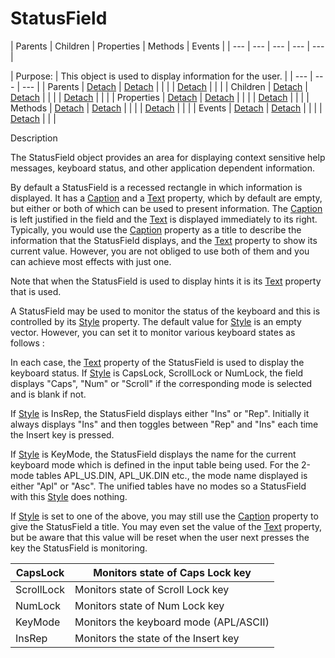 




<h1 class="heading"><span class="name">StatusField</span></h1>
| Parents | Children | Properties | Methods | Events |
| --- | --- | --- | --- | ---  |

| Purpose: | This object is used to display information for the user. |
| --- | --- | ---  |
| Parents | [Detach](./detach.md) | [Detach](./detach.md) |  |  |
| [Detach](./detach.md) |  |  |
| Children | [Detach](./detach.md) | [Detach](./detach.md) |  |  |
| [Detach](./detach.md) |  |  |
| Properties | [Detach](./detach.md) | [Detach](./detach.md) |  |  |
| [Detach](./detach.md) |  |  |
| Methods | [Detach](./detach.md) | [Detach](./detach.md) |  |  |
| [Detach](./detach.md) |  |  |
| Events | [Detach](./detach.md) | [Detach](./detach.md) |  |  |
| [Detach](./detach.md) |  |  |


Description


The StatusField object provides an area for displaying context sensitive help messages, keyboard status, and other application dependent information.



By default a StatusField is a recessed rectangle in which information is displayed. It has a [Caption](./caption.md) and a [Text](./text.md) property, which by default are empty, but either or both of which can be used to present information. The [Caption](./caption.md) is left justified in the field and the [Text](./text.md) is displayed immediately to its right. Typically, you would use the [Caption](./caption.md) property as a title to describe the information that the StatusField displays, and the [Text](./text.md) property to show its current value. However, you are not obliged to use both of them and you can achieve most effects with just one.


Note that when the StatusField is used to display hints it is its [Text](./text.md) property that is used.


A StatusField may be used to monitor the status of the keyboard and this is controlled by its [Style](./style.md) property. The default value for [Style](./style.md) is an empty vector. However, you can set it to monitor various keyboard states as follows :


In each case, the [Text](./text.md) property of the StatusField is used to display the keyboard status. If [Style](./style.md) is CapsLock, ScrollLock or NumLock, the field displays "Caps", "Num" or "Scroll" if the corresponding mode is selected and is blank if not.


If  [Style](./style.md) is InsRep, the StatusField displays either "Ins" or "Rep". Initially it always displays "Ins" and then toggles between "Rep" and "Ins" each time the Insert key is pressed.


If [Style](./style.md) is KeyMode, the StatusField displays the name for the current keyboard mode which is defined in the input table being used. For the 2-mode tables APL_US.DIN, APL_UK.DIN etc., the mode name displayed is either "Apl" or "Asc".  The unified tables have no modes so a StatusField with this [Style](./style.md) does nothing.


If [Style](./style.md) is set to one of the above, you may still use the [Caption](./caption.md) property to give the StatusField a title. You may even set the value of the [Text](./text.md) property, but be aware that this value will be reset when the user next presses the key the StatusField is monitoring.

| CapsLock | Monitors state of Caps Lock key |
| --- | ---  |
| ScrollLock | Monitors state of Scroll Lock key |
| NumLock | Monitors state of Num Lock key |
| KeyMode | Monitors the keyboard mode (APL/ASCII) |
| InsRep | Monitors the state of the Insert key |


